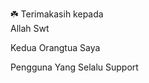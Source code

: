 
☘️ Terimakasih kepada                                
Allah Swt

Kedua Orangtua Saya  
                   
Pengguna Yang Selalu Support

